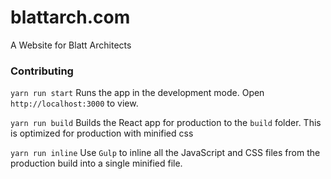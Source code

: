 # blattarch.com

A Website for Blatt Architects

### Contributing

`yarn run start` Runs the app in the development mode.
Open `http://localhost:3000` to view.

`yarn run build` Builds the React app for production to the `build` folder. 
This is optimized for production with minified css

`yarn run inline` Use `Gulp` to inline all the JavaScript and CSS files from the production build into a single minified file.